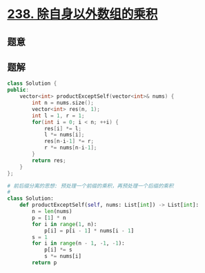 #  [238. 除自身以外数组的乘积](https://leetcode-cn.com/problems/product-of-array-except-self/)

## 题意



## 题解



```c++
class Solution {
public:
    vector<int> productExceptSelf(vector<int>& nums) {
        int n = nums.size();
        vector<int> res(n, 1);
        int l = 1, r = 1;
        for(int i = 0; i < n; ++i) {
            res[i] *= l;
            l *= nums[i];
            res[n-i-1] *= r;
            r *= nums[n-i-1];
        }
        return res;
    }
};
```



```python
# 前后缀分离的思想: 预处理一个前缀的乘积，再预处理一个后缀的乘积
# 
class Solution:
    def productExceptSelf(self, nums: List[int]) -> List[int]:
        n = len(nums)
        p = [1] * n
        for i in range(1, n):
            p[i] = p[i - 1] * nums[i - 1]
        s = 1
        for i in range(n - 1, -1, -1):
            p[i] *= s 
            s *= nums[i]
        return p
```

